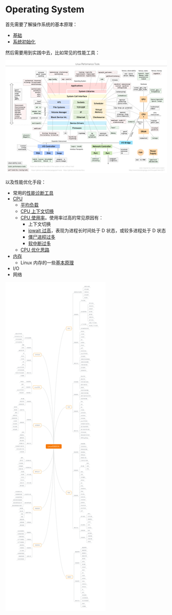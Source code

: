 # Operating System

首先需要了解操作系统的基本原理：

* [基础](basic.md)
* [系统初始化](system-initialization.md)

然后需要用到实践中去，比如常见的性能工具：

![](../../.gitbook/assets/image%20%28277%29.png)

以及性能优化手段：

* 常用的[性能诊断工具](diagnostic-tools.md)
* [CPU](cpu-diagnosis.md)
  * [平均负载](cpu-diagnosis.md#ping-jun-fu-zai)
  * [CPU 上下文切换](cpu-diagnosis.md#shang-xia-wen-qie-huan)
  * [CPU 使用率](cpu-diagnosis.md#shi-yong-lv)。使用率过高的常见原因有：
    * 上下文切换
    * [iowait 过高](cpu-diagnosis.md#bu-ke-zhong-duan-zhuang-tai)，表现为进程长时间处于 D 状态，或较多进程处于 D 状态
    * [僵尸进程过多](cpu-diagnosis.md#jiang-shi-jin-cheng)
    * [软中断过多](cpu-diagnosis.md#ruan-zhong-duan)
  * [CPU 优化思路](cpu-diagnosis.md#cpu-xing-neng-you-hua)
* [内存](memory-diagnosis.md)
  * Linux 内存的一些[基本原理](memory-diagnosis.md#yuan-li)
* I/O
* 网络

![](../../.gitbook/assets/image%20%28280%29.png)

